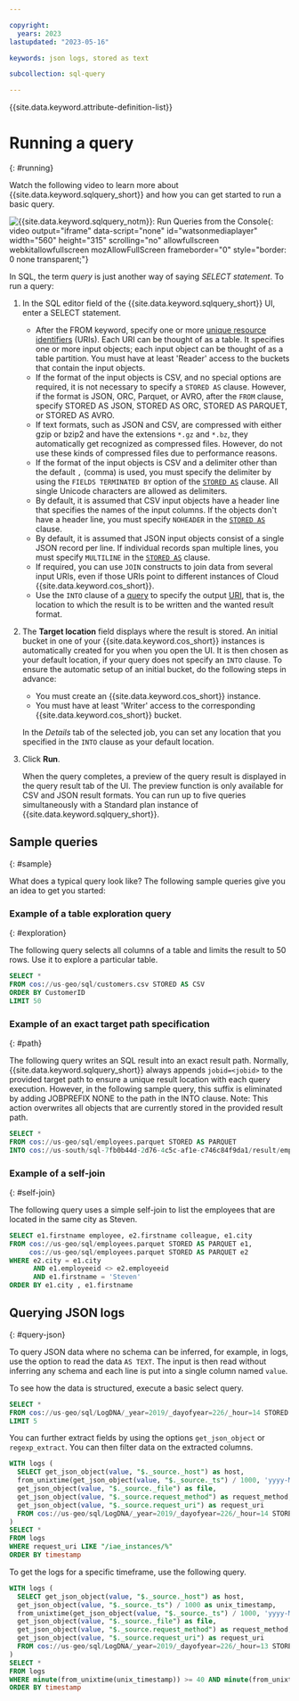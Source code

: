 ```yaml
---

copyright:
  years: 2023
lastupdated: "2023-05-16"

keywords: json logs, stored as text

subcollection: sql-query

---
```


{{site.data.keyword.attribute-definition-list}}

# Running a query
{: #running}

Watch the following video to learn more about {{site.data.keyword.sqlquery_short}} and how you can get started to run a basic query.

![{{site.data.keyword.sqlquery_notm}}: Run Queries from the Console](https://video.ibm.com/embed/channel/23952663/video/csq-run-queries){: video output="iframe" data-script="none" id="watsonmediaplayer" width="560" height="315" scrolling="no" allowfullscreen webkitallowfullscreen mozAllowFullScreen frameborder="0" style="border: 0 none transparent;"}

In SQL, the term *query* is just another way of saying *SELECT statement*. To run a query:

1. In the SQL editor field of the {{site.data.keyword.sqlquery_short}} UI, enter a SELECT statement.
    - After the FROM keyword, specify one or more [unique resource identifiers](#unique) (URIs). Each URI can be thought of as a table. It specifies one or more input objects; each input object can be thought of as a table partition. You must have at least 'Reader' access to the buckets that contain the input objects.
    - If the format of the input objects is CSV, and no special options are required, it is not necessary to specify a `STORED AS` clause. However, if the format is JSON, ORC, Parquet, or AVRO, after the `FROM` clause, specify STORED AS JSON, STORED AS ORC, STORED AS PARQUET, or STORED AS AVRO.
    - If text formats, such as JSON and CSV, are compressed with either gzip or bzip2 and have the extensions `*.gz` and `*.bz`, they automatically get recognized as compressed files. However, do not use these kinds of compressed files due to performance reasons.
    - If the format of the input objects is CSV and a delimiter other than the default `,` (comma) is used, you must specify the delimiter by using the `FIELDS TERMINATED BY` option of the [`STORED AS`](/docs/sql-query?topic=sql-query-sql-reference#externalTableSpec) clause. All single Unicode characters are allowed as delimiters.
    - By default, it is assumed that CSV input objects have a header line that specifies the names of the input columns. If the objects don't have a header line, you must specify `NOHEADER` in the [`STORED AS`](/docs/sql-query?topic=sql-query-sql-reference#externalTableSpec) clause.
    - By default, it is assumed that JSON input objects consist of a single JSON record per line. If individual records span multiple lines, you must specify `MULTILINE` in the [`STORED AS`](/docs/sql-query?topic=sql-query-sql-reference#externalTableSpec) clause.
    - If required, you can use `JOIN` constructs to join data from several input URIs, even if those URIs point to different instances of Cloud {{site.data.keyword.cos_short}}.
    - Use the `INTO` clause of a [query](/docs/sql-query?topic=sql-query-sql-reference#chapterSQLQueryStatement) to specify the output [URI](#unique), that is, the location to which the result is to be written and the wanted result format.

2. The **Target location** field displays where the result is stored. An initial bucket in one of your {{site.data.keyword.cos_short}} instances is automatically created for you when you open the UI. It is then chosen as your default location, if your query does not specify an `INTO` clause. To ensure the automatic setup of an initial bucket, do the following steps in advance:

    - You must create an {{site.data.keyword.cos_short}} instance.
    - You must have at least 'Writer' access to the corresponding {{site.data.keyword.cos_short}} bucket.

    In the *Details* tab of the selected job, you can set any location that you specified in the `INTO` clause as your default location.

3. Click **Run**.

    When the query completes, a preview of the query result is displayed in the query result tab of the UI. The preview function is only available for CSV and JSON result formats. You can run up to five queries simultaneously with a Standard plan instance of {{site.data.keyword.sqlquery_short}}.

## Sample queries
{: #sample}

What does a typical query look like? The following sample queries give you an idea to get you started:

### Example of a table exploration query
{: #exploration}

The following query selects all columns of a table and limits the result to 50 rows.
Use it to explore a particular table.

```sql
SELECT *
FROM cos://us-geo/sql/customers.csv STORED AS CSV
ORDER BY CustomerID
LIMIT 50
```

### Example of an exact target path specification
{: #path}

The following query writes an SQL result into an exact result path. Normally, {{site.data.keyword.sqlquery_short}} always appends `jobid=<jobid>` to the provided target path to ensure a unique result location with each query execution. However, in the following sample query, this suffix is eliminated by adding JOBPREFIX NONE to the path in the INTO clause. Note: This action overwrites all objects that are currently stored in the provided result path.

```sql
SELECT *
FROM cos://us-geo/sql/employees.parquet STORED AS PARQUET
INTO cos://us-south/sql-7fb0b44d-2d76-4c5c-af1e-c746c84f9da1/result/employees.csv JOBPREFIX NONE
```

### Example of a self-join
{: #self-join}

The following query uses a simple self-join to list the employees that are located in the same city as Steven.

```sql
SELECT e1.firstname employee, e2.firstname colleague, e1.city
FROM cos://us-geo/sql/employees.parquet STORED AS PARQUET e1,
     cos://us-geo/sql/employees.parquet STORED AS PARQUET e2
WHERE e2.city = e1.city
      AND e1.employeeid <> e2.employeeid
      AND e1.firstname = 'Steven'
ORDER BY e1.city , e1.firstname
```

## Querying JSON logs
{: #query-json}

To query JSON data where no schema can be inferred, for example, in logs, use the option to read the data `AS TEXT`.
The input is then read without inferring any schema and each line is put into a single column named `value`.

To see how the data is structured, execute a basic select query.

```sql
SELECT *
FROM cos://us-geo/sql/LogDNA/_year=2019/_dayofyear=226/_hour=14 STORED AS TEXT
LIMIT 5
```

You can further extract fields by using the options `get_json_object` or `regexp_extract`.
You can then filter data on the extracted columns.

```sql
WITH logs (
  SELECT get_json_object(value, "$._source._host") as host,
  from_unixtime(get_json_object(value, "$._source._ts") / 1000, 'yyyy-MM-dd HH:mm:ss') as timestamp,
  get_json_object(value, "$._source._file") as file,
  get_json_object(value, "$._source.request_method") as request_method,
  get_json_object(value, "$._source.request_uri") as request_uri
  FROM cos://us-geo/sql/LogDNA/_year=2019/_dayofyear=226/_hour=14 STORED AS TEXT
)
SELECT *
FROM logs
WHERE request_uri LIKE "/iae_instances/%"
ORDER BY timestamp
```

To get the logs for a specific timeframe, use the following query.

```sql
WITH logs (
  SELECT get_json_object(value, "$._source._host") as host,
  get_json_object(value, "$._source._ts") / 1000 as unix_timestamp,
  from_unixtime(get_json_object(value, "$._source._ts") / 1000, 'yyyy-MM-dd HH:mm:ss') as timestamp,
  get_json_object(value, "$._source._file") as file,
  get_json_object(value, "$._source.request_method") as request_method,
  get_json_object(value, "$._source.request_uri") as request_uri
  FROM cos://us-geo/sql/LogDNA/_year=2019/_dayofyear=226/_hour=13 STORED AS TEXT
)
SELECT *
FROM logs
WHERE minute(from_unixtime(unix_timestamp)) >= 40 AND minute(from_unixtime(unix_timestamp)) <= 44
ORDER BY timestamp
```
